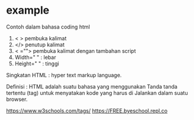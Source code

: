 # example

Contoh dalam bahasa coding html

1. < > pembuka kalimat
2. </> penutup kalimat
3. < =""> pembuka kalimat dengan tambahan script
4. Width=" " : lebar
5. Height=" " : tinggi

Singkatan HTML : hyper text markup language.

Definisi : HTML adalah suatu bahasa yang
menggunakan Tanda tanda tertentu (tag) untuk
menyatakan kode yang harus di Jalankan dalam suatu
browser.

https://www.w3schools.com/tags/
https://FREE.byeschool.repl.co
